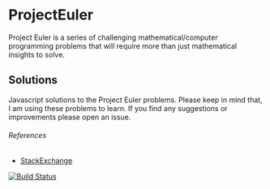 ProjectEuler
============

Project Euler is a series of challenging mathematical/computer programming problems that will require more than just mathematical insights to solve.

## Solutions

Javascript solutions to the Project Euler problems. Please keep in mind that, I am using these problems to learn. If you find any suggestions or improvements please open an issue.

###### References

- [StackExchange](http://math.stackexchange.com)

[![Build Status](https://travis-ci.org/judearasu/projecteuler.png?branch=master)](https://travis-ci.org/judearasu/projecteuler)

